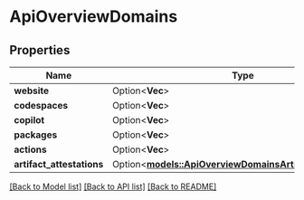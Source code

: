 # ApiOverviewDomains

## Properties

Name | Type | Description | Notes
------------ | ------------- | ------------- | -------------
**website** | Option<**Vec<String>**> |  | [optional]
**codespaces** | Option<**Vec<String>**> |  | [optional]
**copilot** | Option<**Vec<String>**> |  | [optional]
**packages** | Option<**Vec<String>**> |  | [optional]
**actions** | Option<**Vec<String>**> |  | [optional]
**artifact_attestations** | Option<[**models::ApiOverviewDomainsArtifactAttestations**](api_overview_domains_artifact_attestations.md)> |  | [optional]

[[Back to Model list]](../README.md#documentation-for-models) [[Back to API list]](../README.md#documentation-for-api-endpoints) [[Back to README]](../README.md)



